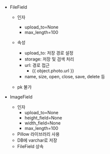- FileField
    - 인자
        - upload_to=None
        - max_length=100
    - 속성
        - upload_to: 저장 경로 설정
        - storage: 저장 및 검색 처리
        - url: 경로 접근
            - {{ object.photo.url }}
        - name, size, open, close, save, delete 등

    - pk 불가

- ImageField
    - 인자
        - upload_to=None
        - height_field=None
        - width_field=None
        - max_length=100
    - Pillow 라이브러리 사용
    - DB에 varchar로 저장
    - FileField 상속
